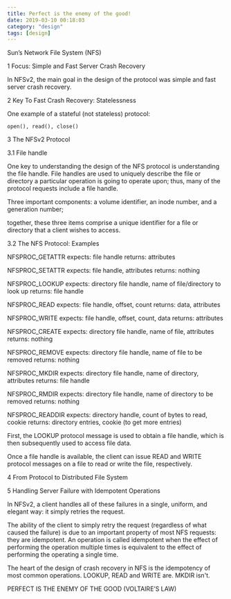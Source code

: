 ```yaml
---
title: Perfect is the enemy of the good!
date: 2019-03-10 00:18:03
category: "design"
tags: [design]
---
```


Sun’s Network File System (NFS)

1 Focus: Simple and Fast Server Crash Recovery

In NFSv2, the main goal in the design of the protocol was simple and
fast server crash recovery.

2 Key To Fast Crash Recovery: Statelessness

One example of a stateful (not stateless) protocol:

	open(), read(), close()

3 The NFSv2 Protocol

3.1 File handle

One key to understanding the design of the NFS protocol is understanding
the file handle. File handles are used to uniquely describe the file or
directory a particular operation is going to operate upon; thus, many of
the protocol requests include a file handle.

Three important components:
		a volume identifier, an inode number, and a generation number;

together, these three items comprise a unique identifier for a file or
directory that a client wishes to access.


3.2 The NFS Protocol: Examples

NFSPROC_GETATTR
	expects: file handle
	returns: attributes

NFSPROC_SETATTR
	expects: file handle, attributes
	returns: nothing

NFSPROC_LOOKUP
	expects: directory file handle, name of file/directory to look up
	returns: file handle

NFSPROC_READ
	expects: file handle, offset, count
	returns: data, attributes

NFSPROC_WRITE
	expects: file handle, offset, count, data
	returns: attributes

NFSPROC_CREATE
	expects: directory file handle, name of file, attributes
	returns: nothing

NFSPROC_REMOVE
	expects: directory file handle, name of file to be removed
	returns: nothing

NFSPROC_MKDIR
	expects: directory file handle, name of directory, attributes
	returns: file handle

NFSPROC_RMDIR
	expects: directory file handle, name of directory to be removed
	returns: nothing

NFSPROC_READDIR
	expects: directory handle, count of bytes to read, cookie
	returns: directory entries, cookie (to get more entries)

First, the LOOKUP protocol message is used to obtain a file handle, which
is then subsequently used to access file data.

Once a file handle is available, the client can issue READ and WRITE
protocol messages on a file to read or write the file, respectively.



4 From Protocol to Distributed File System

5 Handling Server Failure with Idempotent Operations

In NFSv2, a client handles all of these failures in a single, uniform, and
elegant way: it simply retries the request.

The ability of the client to simply retry the request (regardless of what
caused the failure) is due to an important property of most NFS requests:
they are idempotent. An operation is called idempotent when the effect
of performing the operation multiple times is equivalent to the effect of
performing the operating a single time.

The heart of the design of crash recovery in NFS is the idempotency
of most common operations. LOOKUP, READ and WRITE are. MKDIR isn't.

PERFECT IS THE ENEMY OF THE GOOD (VOLTAIRE’S LAW)


